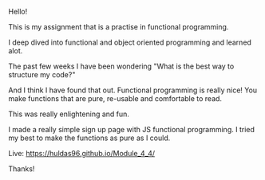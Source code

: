 Hello! 

This is my assignment that is a practise in functional programming.

I deep dived into functional and object oriented programming and learned alot. 

The past few weeks I have been wondering "What is the best way to structure my code?"

And I think I have found that out. Functional programming is really nice! 
You make functions that are pure, re-usable and comfortable to read. 

This was really enlightening and fun. 

I made a really simple sign up page with JS functional programming. 
I tried my best to make the functions as pure as I could.

Live: https://huldas96.github.io/Module_4_4/

Thanks!